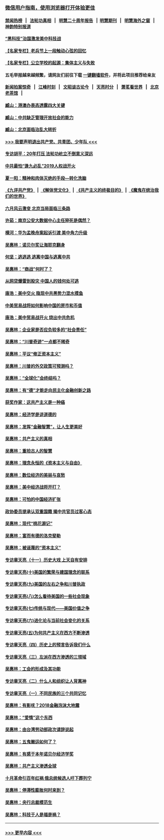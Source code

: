 ### [微信用户指南，使用浏览器打开体验更佳](https://github.com/gfw-breaker/banned-news1/blob/master/indexes/wechat-guide.md?t=0)
#### [禁闻热榜](热点新闻.md?t=0)  &nbsp;&nbsp;|&nbsp;&nbsp; [法轮功真相](https://github.com/gfw-breaker/truth/blob/master/README.md?t=0) &nbsp;&nbsp;|&nbsp;&nbsp; [明慧二十周年报告](https://github.com/gfw-breaker/mh-reports/blob/master/README.md?t=0) &nbsp;&nbsp;|&nbsp;&nbsp;[明慧期刊](https://github.com/gfw-breaker/mh-qikan) &nbsp;&nbsp;|&nbsp;&nbsp; [明慧海外之窗](https://github.com/gfw-breaker/mh-news/blob/master/README.md?t=0) &nbsp;&nbsp;|&nbsp;&nbsp; [神韵特别报道](https://github.com/gfw-breaker/mh-news/blob/master/shenyun.md?t=0)
#### [“黑科技”治国激发美中科技战](../pages/nsc423/n11638056.md?t=02070355) 
#### [【名家专栏】老兵节上一段触动心弦的回忆](../pages/nsc423/n11646016.md?t=02070355) 
#### [【名家专栏】公立学校的起源：集体主义与失败](../pages/nsc423/n11601833.md?t=02070355) 
#### 五毛举报越来越频繁，请网友们前往下载 [一键翻墙软件](https://github.com/gfw-breaker/ssr-accounts)，并将此项目推荐给亲友
#### [新闻拍案惊奇](https://github.com/gfw-breaker/banned-news1/blob/master/pages/link4.md) &nbsp;&nbsp;|&nbsp;&nbsp; [江峰时刻](https://github.com/gfw-breaker/banned-news1/blob/master/pages/link4.md) &nbsp;&nbsp;|&nbsp;&nbsp; [文昭谈古论今](https://github.com/gfw-breaker/banned-news1/blob/master/pages/link4.md) &nbsp;&nbsp;|&nbsp;&nbsp; [天亮时分](https://github.com/gfw-breaker/banned-news1/blob/master/pages/link4.md) &nbsp;&nbsp;|&nbsp;&nbsp; [萧茗看世界](https://github.com/gfw-breaker/banned-news1/blob/master/pages/link4.md) &nbsp;&nbsp;|&nbsp;&nbsp; [北京老茶馆](https://github.com/gfw-breaker/banned-news1/blob/master/pages/link4.md) &nbsp;&nbsp;|&nbsp;&nbsp; 
#### [臧山：港澳办表态透露四大关键](../pages/nsc423/n11421628.md?t=02070355) 
#### [臧山：中共缺乏管理开放社会的能力](../pages/nsc423/n11407457.md?t=02070355) 
#### [臧山：北京面临治乱大转折](../pages/nsc423/n11406895.md?t=02070355) 
#### [>>> 我要声明退出共产党、共青团、少年队 <<<](https://github.com/begood0513/goodnews/blob/master/quit/letter.md) 
#### [专访胡平：20年打压 法轮功屹立不倒意义深远](../pages/nsc423/n11398800.md?t=02070355) 
#### [中共最怕“逢九必乱”2019人权战开火](../pages/nsc423/n11385248.md?t=02070355) 
#### [夏一阳：精神和肉体灭绝的手段—转化洗脑](../pages/nsc423/n11368250.md?t=02070355) 
#### [《九评共产党》](https://github.com/begood0513/9ping.md/blob/master/README.md) &nbsp;|&nbsp; [《解体党文化》](../../../../jtdwh.md/blob/master/README.md)  &nbsp;|&nbsp; [《共产主义的终极目的》](../../../../gczydzjmd.md/blob/master/README.md) &nbsp;|&nbsp; [《魔鬼在统治我们的世界》](../../../../mgztzwmdsj.md/blob/master/README.md) 
#### [六月风云激变 北京当局面临三条路](../pages/nsc423/n11313668.md?t=02070355) 
#### [许茹：南京公安大数据中心主任猝死是偶然？](../pages/nsc423/n11064744.md?t=02070355) 
#### [横河：华为孟晚舟案起诉引渡 美中角力升级](../pages/nsc423/n11027230.md?t=02070355) 
#### [吴惠林：诺贝尔奖让海耶克翻身](../pages/nsc423/n10890049.md?t=02070355) 
#### [何坚：逃逃逃 逃离中国与逃离中共](../pages/nsc423/n10592891.md?t=02070355) 
#### [吴惠林：“商战”何时了？](../pages/nsc423/n10573558.md?t=02070355) 
#### [从网贷爆雷到股灾 中国人的钱何处可逃](../pages/nsc423/n10572800.md?t=02070355) 
#### [唐浩：美中交火 隐现中共黑势力混水摸鱼](../pages/nsc423/n10544040.md?t=02070355) 
#### [中美贸易战将如何影响中国的房市和币值](../pages/nsc423/n10543697.md?t=02070355) 
#### [唐浩：美中贸易战开火 烧出中共危机](../pages/nsc423/n10540126.md?t=02070355) 
#### [吴惠林：企业家是否应负较多的“社会责任”](../pages/nsc423/n10535022.md?t=02070355) 
#### [吴惠林：“川普奇迹”一点都不稀奇](../pages/nsc423/n10512808.md?t=02070355) 
#### [吴惠林：平议“修正资本主义”](../pages/nsc423/n10495724.md?t=02070355) 
#### [吴惠林：川普的外交政策可预测吗？](../pages/nsc423/n10462387.md?t=02070355) 
#### [吴惠林：“全球化”会终结吗？](../pages/nsc423/n10452838.md?t=02070355) 
#### [吴惠林：有“德”才能走向民主化金融创新之路](../pages/nsc423/n10432292.md?t=02070355) 
#### [获奖作家：这共产主义是一种癌](../pages/nsc423/n10431541.md?t=02070355) 
#### [吴惠林：经济学是讲道德的](../pages/nsc423/n10398014.md?t=02070355) 
#### [吴惠林：发挥“金融智慧”，让人生更美好](../pages/nsc423/n10375019.md?t=02070355) 
#### [吴惠林：共产主义的真相](../pages/nsc423/n10351394.md?t=02070355) 
#### [吴惠林：重拾古人的智慧](../pages/nsc423/n10337691.md?t=02070355) 
#### [吴惠林：理念永恒的《资本主义与自由》](../pages/nsc423/n10316274.md?t=02070355) 
#### [吴惠林：数位经济的美丽与哀愁](../pages/nsc423/n10292946.md?t=02070355) 
#### [吴惠林：美中经济战将开打？](../pages/nsc423/n10258825.md?t=02070355) 
#### [吴惠林：可怕的中国经济扩张](../pages/nsc423/n10219147.md?t=02070355) 
#### [政协委员提承认双重国籍 揭中共官员过客心态](../pages/nsc423/n10208809.md?t=02070355) 
#### [吴惠林：现代“桃花源记”](../pages/nsc423/n10185234.md?t=02070355) 
#### [吴惠林：富而有德的洛克斐勒](../pages/nsc423/n10142264.md?t=02070355) 
#### [吴惠林：被诬蔑的“资本主义”](../pages/nsc423/n10124816.md?t=02070355) 
#### [专访章天亮（十一）历史大戏 上天自有安排](../pages/nsc423/n10094905.md?t=02070355) 
#### [专访章天亮(十)美国的繁荣与建国理念的联系](../pages/nsc423/n10094899.md?t=02070355) 
#### [专访章天亮(九)美国的左右之争和川普执政](../pages/nsc423/n10094889.md?t=02070355) 
#### [专访章天亮(八)怎么看待美国的一些社会现象](../pages/nsc423/n10094857.md?t=02070355) 
#### [专访章天亮(七)传统与现代——美国价值之争](../pages/nsc423/n10093140.md?t=02070355) 
#### [专访章天亮(六)进化论与当前社会变化的关系](../pages/nsc423/n10092036.md?t=02070355) 
#### [专访章天亮(五)为何共产主义在西方不断渗透](../pages/nsc423/n10083620.md?t=02070355) 
#### [专访章天亮（四）历史上的预言告诉我们什么](../pages/nsc423/n10083606.md?t=02070355) 
#### [专访章天亮（三）左派在西方渗透的三领域](../pages/nsc423/n10081115.md?t=02070355) 
#### [吴惠林：工会的形成及其功能](../pages/nsc423/n10080633.md?t=02070355) 
#### [专访章天亮（二）什么人和组织让人背离神](../pages/nsc423/n10076637.md?t=02070355) 
#### [专访章天亮（一）不同民族的三个共同记忆](../pages/nsc423/n10074188.md?t=02070355) 
#### [吴惠林：有影呒？2018金融泡沫大地震](../pages/nsc423/n10040534.md?t=02070355) 
#### [吴惠林：“爱情”这个东西](../pages/nsc423/n10019423.md?t=02070355) 
#### [吴惠林：由台湾劳动部政次请辞说起](../pages/nsc423/n9979679.md?t=02070355) 
#### [吴惠林：五鬼搬运如何了？](../pages/nsc423/n9925338.md?t=02070355) 
#### [吴惠林：有感于本年诺贝尔经济学奖](../pages/nsc423/n9871883.md?t=02070355) 
#### [吴惠林：共产主义渗透全球](../pages/nsc423/n9812748.md?t=02070355) 
#### [十月革命引百年红祸 俄总统候选人吁下葬列宁](../pages/nsc423/n9810182.md?t=02070355) 
#### [吴惠林：停滞性膨胀何时来到？](../pages/nsc423/n9764136.md?t=02070355) 
#### [吴惠林：央行总裁模范生](../pages/nsc423/n9728134.md?t=02070355) 
#### [吴惠林：科技于人是福是祸？](../pages/nsc423/n9672982.md?t=02070355) 

----
#### [ >>> 更早内容 <<< ](../indexes/nsc423-earlier.md)
